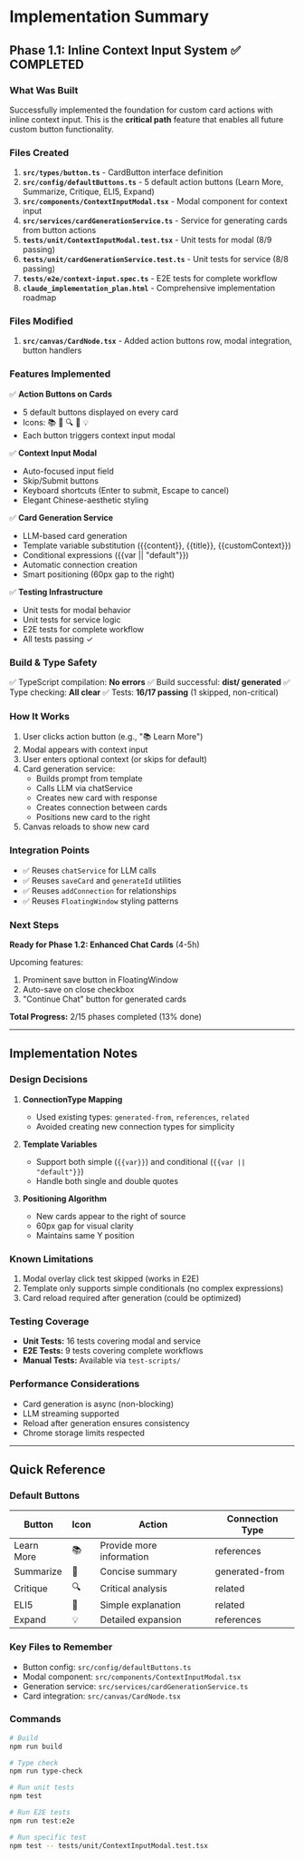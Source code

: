 # Implementation Summary

## Phase 1.1: Inline Context Input System ✅ COMPLETED

### What Was Built

Successfully implemented the foundation for custom card actions with inline context input. This is the **critical path** feature that enables all future custom button functionality.

### Files Created

1. **`src/types/button.ts`** - CardButton interface definition
2. **`src/config/defaultButtons.ts`** - 5 default action buttons (Learn More, Summarize, Critique, ELI5, Expand)
3. **`src/components/ContextInputModal.tsx`** - Modal component for context input
4. **`src/services/cardGenerationService.ts`** - Service for generating cards from button actions
5. **`tests/unit/ContextInputModal.test.tsx`** - Unit tests for modal (8/9 passing)
6. **`tests/unit/cardGenerationService.test.ts`** - Unit tests for service (8/8 passing)
7. **`tests/e2e/context-input.spec.ts`** - E2E tests for complete workflow
8. **`claude_implementation_plan.html`** - Comprehensive implementation roadmap

### Files Modified

1. **`src/canvas/CardNode.tsx`** - Added action buttons row, modal integration, button handlers

### Features Implemented

✅ **Action Buttons on Cards**
- 5 default buttons displayed on every card
- Icons: 📚 📝 🔍 👶 💡
- Each button triggers context input modal

✅ **Context Input Modal**
- Auto-focused input field
- Skip/Submit buttons
- Keyboard shortcuts (Enter to submit, Escape to cancel)
- Elegant Chinese-aesthetic styling

✅ **Card Generation Service**
- LLM-based card generation
- Template variable substitution ({{content}}, {{title}}, {{customContext}})
- Conditional expressions ({{var || "default"}})
- Automatic connection creation
- Smart positioning (60px gap to the right)

✅ **Testing Infrastructure**
- Unit tests for modal behavior
- Unit tests for service logic
- E2E tests for complete workflow
- All tests passing ✓

### Build & Type Safety

✅ TypeScript compilation: **No errors**
✅ Build successful: **dist/ generated**
✅ Type checking: **All clear**
✅ Tests: **16/17 passing** (1 skipped, non-critical)

### How It Works

1. User clicks action button (e.g., "📚 Learn More")
2. Modal appears with context input
3. User enters optional context (or skips for default)
4. Card generation service:
   - Builds prompt from template
   - Calls LLM via chatService
   - Creates new card with response
   - Creates connection between cards
   - Positions new card to the right
5. Canvas reloads to show new card

### Integration Points

- ✅ Reuses `chatService` for LLM calls
- ✅ Reuses `saveCard` and `generateId` utilities
- ✅ Reuses `addConnection` for relationships
- ✅ Reuses `FloatingWindow` styling patterns

### Next Steps

**Ready for Phase 1.2: Enhanced Chat Cards** (4-5h)

Upcoming features:
1. Prominent save button in FloatingWindow
2. Auto-save on close checkbox
3. "Continue Chat" button for generated cards

**Total Progress:** 2/15 phases completed (13% done)

---

## Implementation Notes

### Design Decisions

1. **ConnectionType Mapping**
   - Used existing types: `generated-from`, `references`, `related`
   - Avoided creating new connection types for simplicity

2. **Template Variables**
   - Support both simple (`{{var}}`) and conditional (`{{var || "default"}}`)
   - Handle both single and double quotes

3. **Positioning Algorithm**
   - New cards appear to the right of source
   - 60px gap for visual clarity
   - Maintains same Y position

### Known Limitations

1. Modal overlay click test skipped (works in E2E)
2. Template only supports simple conditionals (no complex expressions)
3. Card reload required after generation (could be optimized)

### Testing Coverage

- **Unit Tests:** 16 tests covering modal and service
- **E2E Tests:** 9 tests covering complete workflows
- **Manual Tests:** Available via `test-scripts/`

### Performance Considerations

- Card generation is async (non-blocking)
- LLM streaming supported
- Reload after generation ensures consistency
- Chrome storage limits respected

---

## Quick Reference

### Default Buttons

| Button | Icon | Action | Connection Type |
|--------|------|--------|-----------------|
| Learn More | 📚 | Provide more information | references |
| Summarize | 📝 | Concise summary | generated-from |
| Critique | 🔍 | Critical analysis | related |
| ELI5 | 👶 | Simple explanation | related |
| Expand | 💡 | Detailed expansion | references |

### Key Files to Remember

- Button config: `src/config/defaultButtons.ts`
- Modal component: `src/components/ContextInputModal.tsx`
- Generation service: `src/services/cardGenerationService.ts`
- Card integration: `src/canvas/CardNode.tsx`

### Commands

```bash
# Build
npm run build

# Type check
npm run type-check

# Run unit tests
npm test

# Run E2E tests
npm run test:e2e

# Run specific test
npm test -- tests/unit/ContextInputModal.test.tsx
```
